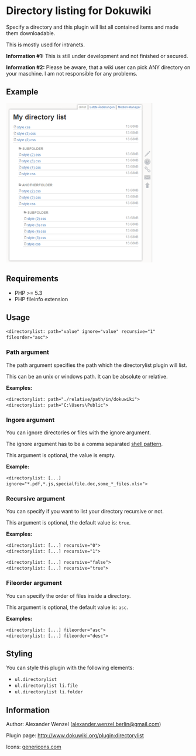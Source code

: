 # Directory listing for Dokuwiki

Specify a directory and this plugin will list all contained items and made them downloadable.

This is mostly used for intranets.

**Information #1:** This is still under development and not finished or secured.

**Information #2:** Please be aware, that a wiki user can pick ANY directory on your maschine. I am not responsible for any problems.

## Example

![Image](example1.png?raw=true)

## Requirements

  * PHP >= 5.3
  * PHP fileinfo extension

## Usage

````
<directorylist: path="value" ignore="value" recursive="1" fileorder="asc">
````

### Path argument

The path argument specifies the path which the directorylist plugin will list.

This can be an unix or windows path. It can be absolute or relative.

**Examples:**

````
<directorylist: path="./relative/path/in/dokuwiki">
<directorylist: path="C:\Users\Public">
````

### Ingore argument

You can ignore directories or files with the ignore argument.

The ignore argument has to be a comma separated [shell pattern](http://www.php.net/manual/en/function.fnmatch.php).

This argument is optional, the  value is empty.

**Example:**

````
<directorylist: [...] ignore="*.pdf,*.js,specialfile.doc,some_*_files.xlsx">
````

### Recursive argument

You can specify if you want to list your directory recursive or not.

This argument is optional, the default value is: ``true``.

**Examples:**

````
<directorylist: [...] recursive="0">
<directorylist: [...] recursive="1">
````

````
<directorylist: [...] recursive="false">
<directorylist: [...] recursive="true">
````

### Fileorder argument

You can specify the order of files inside a directory.

This argument is optional, the default value is: ``asc``.

**Examples:**

````
<directorylist: [...] fileorder="asc">
<directorylist: [...] fileorder="desc">
````

## Styling

You can style this plugin with the following elements:

  * ``ul.directorylist``
  * ``ul.directorylist li.file``
  * ``ul.directorylist li.folder``

## Information

Author: Alexander Wenzel (alexander.wenzel.berlin@gmail.com)

Plugin page: http://www.dokuwiki.org/plugin:directorylist

Icons: [genericons.com](http://genericons.com)